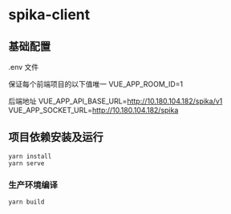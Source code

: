 # spika-client

## 基础配置

.env 文件

保证每个前端项目的以下值唯一
VUE_APP_ROOM_ID=1

后端地址
VUE_APP_API_BASE_URL=http://10.180.104.182/spika/v1
VUE_APP_SOCKET_URL=http://10.180.104.182/spika

## 项目依赖安装及运行

```
yarn install
yarn serve
```

### 生产环境编译

```
yarn build
```
